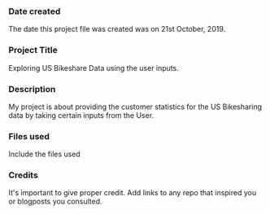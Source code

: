 ### Date created
The date this project file was created was on 21st October, 2019.

### Project Title
Exploring US Bikeshare Data using the user inputs.

### Description
My project is about providing the customer statistics for the US Bikesharing data by taking certain inputs from the User.

### Files used
Include the files used

### Credits
It's important to give proper credit. Add links to any repo that inspired you or blogposts you consulted.

